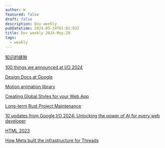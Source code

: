 ```yaml
---
author: W
featured: false
draft: false
description: Dev weekly
pubDatetime: 2024-05-19T01:02:03Z
title: Dev weekly 2024-May-20
tags:
  - weekly
---
```


[知识的缝隙](https://mp.weixin.qq.com/s/Nu16xFYIInSZN5hjW-avrw)

[100 things we announced at I/O 2024](https://blog.google/technology/ai/google-io-2024-100-announcements/)

[Design Docs at Google](https://www.industrialempathy.com/posts/design-docs-at-google/)

[Motion animation library](https://motion.dev/)

[Creating Global Styles for your Web App](https://dev.to/mirzaleka/creating-global-styles-for-your-web-app-3gcc?s=09&utm_source=pocket_reader)

[Long-term Rust Project Maintenance](https://corrode.dev/blog/long-term-rust-maintenance/?s=09&utm_source=pocket_reader)

[10 updates from Google I/O 2024: Unlocking the power of AI for every web developer](https://developer.chrome.com/blog/web-at-io24?linkId=9844208&utm_source=pocket_reader)

[HTML 2023](https://2023.stateofhtml.com/en-US)

[How Meta built the infrastructure for Threads](https://engineering.fb.com/2023/12/19/core-infra/how-meta-built-the-infrastructure-for-threads/)

[]()

[]()

[]()

[]()

[]()

[]()

[]()

[]()

[]()

[]()

[]()

[]()

[]()

[]()

[]()

[]()

[]()

[]()

[]()
